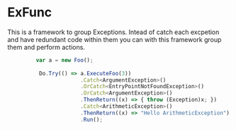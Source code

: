 # ExFunc
This is a framework to group Exceptions. 
Intead of catch each excpetion and have redundant code within them you can with this framework group them and perform actions. 
```javascript
         var a = new Foo();
        
          Do.Try(() => a.ExecuteFoo(3))
                       .Catch<ArgumentException>()
                       .OrCatch<EntryPointNotFoundException>()
                       .OrCatch<ArgumentException>()
                       .ThenReturn((x) => { throw (Exception)x; })
                       .Catch<ArithmeticException>()
                       .ThenReturn((x) => "Hello ArithmeticException")
                       .Run();
```
</code>